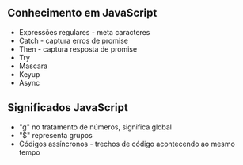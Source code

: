 ## Conhecimento em JavaScript
   - Expressões regulares - meta caracteres
   - Catch - captura erros de promise
   - Then - captura resposta de promise
   - Try
   - Mascara 
   - Keyup
   - Async 
  
## Significados JavaScript
   - "g" no tratamento de números, significa global
   - "$" representa grupos
   - Códigos assíncronos - trechos de código acontecendo ao mesmo tempo
   